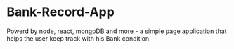 # Bank-Record-App
Powerd by node, react, mongoDB and more - a simple page application that helps the user keep track with his Bank condition.
